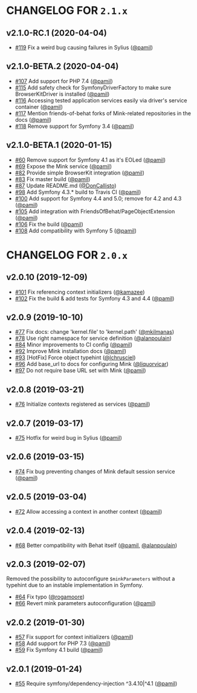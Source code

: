 # CHANGELOG FOR `2.1.x`

## v2.1.0-RC.1 (2020-04-04)

- [#119](https://github.com/FriendsOfBehat/SymfonyExtension/issues/119) Fix a weird bug causing failures in Sylius ([@pamil](https://github.com/pamil))

## v2.1.0-BETA.2 (2020-04-04)

- [#107](https://github.com/FriendsOfBehat/SymfonyExtension/issues/107) Add support for PHP 7.4 ([@pamil](https://github.com/pamil))
- [#115](https://github.com/FriendsOfBehat/SymfonyExtension/issues/115) Add safety check for SymfonyDriverFactory to make sure BrowserKitDriver is installed ([@pamil](https://github.com/pamil))
- [#116](https://github.com/FriendsOfBehat/SymfonyExtension/issues/116) Accessing tested application services easily via driver's service container ([@pamil](https://github.com/pamil))
- [#117](https://github.com/FriendsOfBehat/SymfonyExtension/issues/117) Mention friends-of-behat forks of Mink-related repositories in the docs ([@pamil](https://github.com/pamil))
- [#118](https://github.com/FriendsOfBehat/SymfonyExtension/issues/118) Remove support for Symfony 3.4 ([@pamil](https://github.com/pamil))

## v2.1.0-BETA.1 (2020-01-15)

- [#60](https://github.com/FriendsOfBehat/SymfonyExtension/issues/60) Remove support for Symfony 4.1 as it's EOLed ([@pamil](https://github.com/pamil))
- [#69](https://github.com/FriendsOfBehat/SymfonyExtension/issues/69) Expose the Mink service ([@pamil](https://github.com/pamil))
- [#82](https://github.com/FriendsOfBehat/SymfonyExtension/issues/82) Provide simple BrowserKit integration ([@pamil](https://github.com/pamil))
- [#83](https://github.com/FriendsOfBehat/SymfonyExtension/issues/83) Fix master build ([@pamil](https://github.com/pamil))
- [#87](https://github.com/FriendsOfBehat/SymfonyExtension/issues/87) Update README.md ([@DonCallisto](https://github.com/DonCallisto))
- [#98](https://github.com/FriendsOfBehat/SymfonyExtension/issues/98) Add Symfony 4.3.* build to Travis CI ([@pamil](https://github.com/pamil))
- [#100](https://github.com/FriendsOfBehat/SymfonyExtension/issues/100) Add support for Symfony 4.4 and 5.0; remove for 4.2 and 4.3 ([@pamil](https://github.com/pamil))
- [#105](https://github.com/FriendsOfBehat/SymfonyExtension/issues/105) Add integration with FriendsOfBehat/PageObjectExtension ([@pamil](https://github.com/pamil))
- [#106](https://github.com/FriendsOfBehat/SymfonyExtension/issues/106) Fix the build ([@pamil](https://github.com/pamil))
- [#108](https://github.com/FriendsOfBehat/SymfonyExtension/issues/108) Add compatibility with Symfony 5 ([@pamil](https://github.com/pamil))

# CHANGELOG FOR `2.0.x`

## v2.0.10 (2019-12-09)

- [#101](https://github.com/FriendsOfBehat/SymfonyExtension/issues/101) Fix referencing context initializers ([@kamazee](https://github.com/kamazee))
- [#102](https://github.com/FriendsOfBehat/SymfonyExtension/issues/102) Fix the build & add tests for Symfony 4.3 and 4.4 ([@pamil](https://github.com/pamil))

## v2.0.9 (2019-10-10)

- [#77](https://github.com/FriendsOfBehat/SymfonyExtension/issues/77) Fix docs: change 'kernel.file' to 'kernel.path' ([@mkilmanas](https://github.com/mkilmanas))
- [#78](https://github.com/FriendsOfBehat/SymfonyExtension/issues/78) Use right namespace for service definition ([@alanpoulain](https://github.com/alanpoulain))
- [#84](https://github.com/FriendsOfBehat/SymfonyExtension/issues/84) Minor improvements to CI config ([@pamil](https://github.com/pamil))
- [#92](https://github.com/FriendsOfBehat/SymfonyExtension/issues/92) Improve Mink installation docs ([@pamil](https://github.com/pamil))
- [#93](https://github.com/FriendsOfBehat/SymfonyExtension/issues/93) [HotFix] Force object typehint ([@lchrusciel](https://github.com/lchrusciel))
- [#96](https://github.com/FriendsOfBehat/SymfonyExtension/issues/96) Add base_url to docs for configuring Mink ([@liquorvicar](https://github.com/liquorvicar))
- [#97](https://github.com/FriendsOfBehat/SymfonyExtension/issues/97) Do not require base URL set with Mink ([@pamil](https://github.com/pamil))

## v2.0.8 (2019-03-21)

- [#76](https://github.com/FriendsOfBehat/SymfonyExtension/issues/76) Initialize contexts registered as services ([@pamil](https://github.com/pamil))

## v2.0.7 (2019-03-17)

- [#75](https://github.com/FriendsOfBehat/SymfonyExtension/issues/75) Hotfix for weird bug in Sylius ([@pamil](https://github.com/pamil))

## v2.0.6 (2019-03-15)

- [#74](https://github.com/FriendsOfBehat/SymfonyExtension/issues/74) Fix bug preventing changes of Mink default session service ([@pamil](https://github.com/pamil))

## v2.0.5 (2019-03-04)

- [#72](https://github.com/FriendsOfBehat/SymfonyExtension/issues/72) Allow accessing a context in another context ([@pamil](https://github.com/pamil))

## v2.0.4 (2019-02-13)

- [#68](https://github.com/FriendsOfBehat/SymfonyExtension/issues/68) Better compatibility with Behat itself ([@pamil](https://github.com/pamil), [@alanpoulain](https://github.com/alanpoulain))

## v2.0.3 (2019-02-07)

Removed the possibility to autoconfigure `$minkParameters` without a typehint due to an instable implementation in Symfony.

- [#64](https://github.com/FriendsOfBehat/SymfonyExtension/issues/64) Fix typo ([@rogamoore](https://github.com/rogamoore))
- [#66](https://github.com/FriendsOfBehat/SymfonyExtension/issues/66) Revert mink parameters autoconfiguration ([@pamil](https://github.com/pamil))

## v2.0.2 (2019-01-30)

- [#57](https://github.com/FriendsOfBehat/SymfonyExtension/issues/57) Fix support for context initializers ([@pamil](https://github.com/pamil))
- [#58](https://github.com/FriendsOfBehat/SymfonyExtension/issues/58) Add support for PHP 7.3 ([@pamil](https://github.com/pamil))
- [#59](https://github.com/FriendsOfBehat/SymfonyExtension/issues/59) Fix Symfony 4.1 build ([@pamil](https://github.com/pamil))

## v2.0.1 (2019-01-24)

- [#55](https://github.com/FriendsOfBehat/SymfonyExtension/issues/55) Require symfony/dependency-injection ^3.4.10|^4.1 ([@pamil](https://github.com/pamil))
